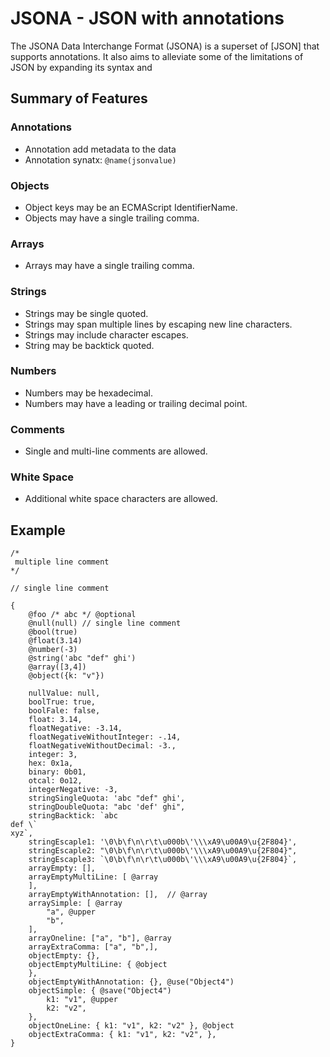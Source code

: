 # JSONA - JSON with annotations

The JSONA Data Interchange Format (JSONA) is a superset of [JSON] that supports annotations. It also aims to
alleviate some of the limitations of JSON by expanding its syntax and 

## Summary of Features

### Annotations
- Annotation add metadata to the data
- Annotation synatx: `@name(jsonvalue)`

### Objects
- Object keys may be an ECMAScript IdentifierName.
- Objects may have a single trailing comma.

### Arrays
- Arrays may have a single trailing comma.

### Strings
- Strings may be single quoted.
- Strings may span multiple lines by escaping new line characters.
- Strings may include character escapes.
- String may be backtick quoted.

### Numbers
- Numbers may be hexadecimal.
- Numbers may have a leading or trailing decimal point.

### Comments
- Single and multi-line comments are allowed.

### White Space
- Additional white space characters are allowed.

## Example
```
/*
 multiple line comment
*/

// single line comment

{
    @foo /* abc */ @optional
    @null(null) // single line comment
    @bool(true)
    @float(3.14)
    @number(-3)
    @string('abc "def" ghi')
    @array([3,4])
    @object({k: "v"})

    nullValue: null,
    boolTrue: true,
    boolFale: false,
    float: 3.14,
    floatNegative: -3.14,
    floatNegativeWithoutInteger: -.14,
    floatNegativeWithoutDecimal: -3.,
    integer: 3,
    hex: 0x1a,
    binary: 0b01,
    otcal: 0o12,
    integerNegative: -3,
    stringSingleQuota: 'abc "def" ghi',
    stringDoubleQuota: "abc 'def' ghi",
    stringBacktick: `abc
def \`
xyz`,
    stringEscaple1: '\0\b\f\n\r\t\u000b\'\\\xA9\u00A9\u{2F804}',
    stringEscaple2: "\0\b\f\n\r\t\u000b\'\\\xA9\u00A9\u{2F804}",
    stringEscaple3: `\0\b\f\n\r\t\u000b\'\\\xA9\u00A9\u{2F804}`,
    arrayEmpty: [], 
    arrayEmptyMultiLine: [ @array
    ],
    arrayEmptyWithAnnotation: [],  // @array
    arraySimple: [ @array
        "a", @upper
        "b",
    ],
    arrayOneline: ["a", "b"], @array
    arrayExtraComma: ["a", "b",],
    objectEmpty: {},
    objectEmptyMultiLine: { @object
    },
    objectEmptyWithAnnotation: {}, @use("Object4")
    objectSimple: { @save("Object4")
        k1: "v1", @upper
        k2: "v2",
    },
    objectOneLine: { k1: "v1", k2: "v2" }, @object
    objectExtraComma: { k1: "v1", k2: "v2", },
}

```
